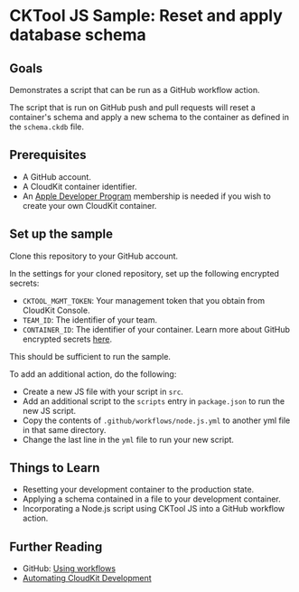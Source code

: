 # CKTool JS Sample: Reset and apply database schema

## Goals

Demonstrates a script that can be run as a GitHub workflow action.

The script that is run on GitHub push and pull requests will
reset a container's schema and apply a new schema to the
container as defined in the `schema.ckdb` file.

## Prerequisites

- A GitHub account.
- A CloudKit container identifier.
- An [Apple Developer Program](https://developer.apple.com/support/compare-memberships/)
membership is needed if you wish to create your own CloudKit container.

## Set up the sample

Clone this repository to your GitHub account.

In the settings for your cloned repository, set up the
following encrypted secrets:
  - `CKTOOL_MGMT_TOKEN`: Your management token that you obtain from CloudKit Console.
  - `TEAM_ID`: The identifier of your team.
  - `CONTAINER_ID`: The identifier of your container.
Learn more about GitHub encrypted secrets [here](https://docs.github.com/en/actions/security-guides/encrypted-secrets).

This should be sufficient to run the sample.

To add an additional action, do the following:
- Create a new JS file with your script in `src`.
- Add an additional script to the `scripts`
  entry in `package.json` to run the new JS script.
- Copy the contents of `.github/workflows/node.js.yml`
  to another yml file in that same directory.
- Change the last line in the `yml` file to run your new script.

## Things to Learn

- Resetting your development container to the production state.
- Applying a schema contained in a file to your development container.
- Incorporating a Node.js script using CKTool JS into a GitHub workflow action.

## Further Reading

- GitHub: [Using workflows](https://docs.github.com/en/actions/using-workflows)
- [Automating CloudKit Development](https://developer.apple.com/icloud/cloudkit/automating/)
